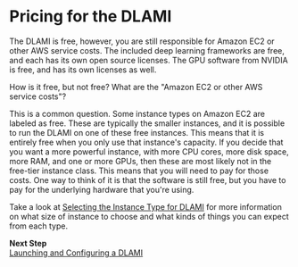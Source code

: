 # Pricing for the DLAMI<a name="pricing"></a>

The DLAMI is free, however, you are still responsible for Amazon EC2 or other AWS service costs\. The included deep learning frameworks are free, and each has its own open source licenses\. The GPU software from NVIDIA is free, and has its own licenses as well\. 

How is it free, but not free? What are the "Amazon EC2 or other AWS service costs"?

This is a common question\. Some instance types on Amazon EC2 are labeled as free\. These are typically the smaller instances, and it is possible to run the DLAMI on one of these free instances\. This means that it is entirely free when you only use that instance's capacity\. If you decide that you want a more powerful instance, with more CPU cores, more disk space, more RAM, and one or more GPUs, then these are most likely not in the free\-tier instance class\. This means that you will need to pay for those costs\. One way to think of it is that the software is still free, but you have to pay for the underlying hardware that you're using\.

Take a look at [Selecting the Instance Type for DLAMI](instance-select.md) for more information on what size of instance to choose and what kinds of things you can expect from each type\.

**Next Step**  
[Launching and Configuring a DLAMI](launch-config.md)